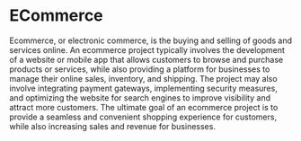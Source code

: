 # ECommerce
Ecommerce, or electronic commerce, is the buying and selling of goods and services online. An ecommerce project typically involves the development of a website or mobile app that allows customers to browse and purchase products or services, while also providing a platform for businesses to manage their online sales, inventory, and shipping. The project may also involve integrating payment gateways, implementing security measures, and optimizing the website for search engines to improve visibility and attract more customers. The ultimate goal of an ecommerce project is to provide a seamless and convenient shopping experience for customers, while also increasing sales and revenue for businesses.
